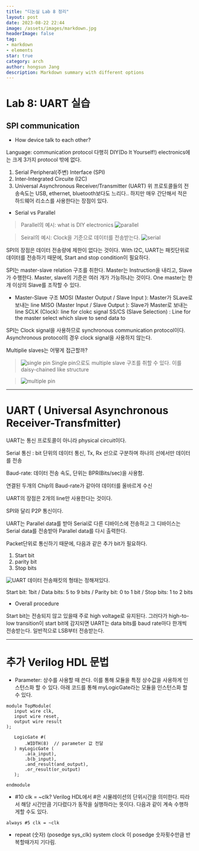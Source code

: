 ```yaml
---
title: "디논실 Lab 8 정리"
layout: post
date: 2023-08-22 22:44
image: /assets/images/markdown.jpg
headerImage: false
tag:
- markdown
- elements
star: true
category: arch
author: hongsun Jang
description: Markdown summary with different options
---
```



# Lab 8: UART 실습

## SPI communication

- How device talk to each other?

Language: communication  protocol
다행히 DIY(Do It Yourself!) electronics에는 크게 3가지 protocol 밖에 없다.
1. Serial Peripheral(주변) Interface (SPI)
2. Inter-Integrated Circuite (I2C)
3. Universal Asynchronous Receiver/Transmitter (UART)
위 프로토콜들의 전송속도는 USB, ethernet, bluetooth보다도 느리다.. 하지만 매우 간단해서 적은 하드웨어 리소스를 사용한다는 장점이 있다. 

- Serial vs Parallel

> Parallel의 예시: 
> what is DIY electronics
> ![parallel](../assets/images/2023-08-22/parallel.png)

> Seiral의 예시:
> Clock을 기준으로 데이터를 전송받는다.
> ![serial](../assets/images/2023-08-22/serial.png)

SPI의 장점은 데이터 전송량에 제한이 없다는 것이다. With I2C, UART는 패킷단위로 데이터를 전송하기 때문에, Start and stop condition이 필요하다. 

SPI는 master-slave relation 구조를 취한다. Master는 Instruction을 내리고, Slave가 수행한다. Master, slave의 기준은 여러 개가 가능하냐는 것이다. One master는 한개 이상의 Slave를 조작할 수 있다. 

- Master-Slave 구조
MOSI (Master Output / Slave Input ): Master가 SLave로 보내는 line
MISO (Master Input / Slave Output ): Slave가 Master로 보내는 line
SCLK (Clock): line for clokc signal
SS/CS (Slave Selection) : Line for the master select which slave to send data to


SPI는 Clock signal을 사용하므로 synchronous communication protocol이다. Asynchronous protocol의 경우 clock signal을 사용하지 않는다. 

Multiplie slaves는 어떻게 접근할까?
> ![single pin](../assets/images/2023-08-22/singlePIN.png)
> Single pin으로도  multiple slave 구조를 취할 수 있다. 이를 daisy-chained like structure 

> ![multiple pin](../assets/images/2023-08-22/multiplePIN.png)



---

# UART ( Universal Asynchronous Receiver-Transfmitter)

UART는 통신 프로토콜이 아니라 physical circuit이다. 

Serial 통신 : bit 단위의 데이터 통신, Tx, Rx 선으로 구분하며 하나의 선에서만 데이터를 전송

Baud-rate: 데이터 전송 속도, 단위는 BPR(Bits/sec)을 사용함. 

연결된 두개의 Chip의 Baud-rate가 같아야 데이터를 올바르게 수신

UART의 장점은 2개의 line만 사용한다는 것이다. 

SPI와 달리 P2P 통신이다. 

UART는 Parallel data를 받아 Serial로 다른 디바이스에 전송하고 그 디바이스는 Serial data를 전송받아 Parallel data를 다시 출력한다. 

Packet단위로 통신하기 때문에, 다음과 같은 추가 bit가 필요하다.
1. Start bit
2. parity bit
3. Stop bits

![UART](../assets/images/2023-08-22/uart.png)
데이터 전송패킷의 형태는 정해져있다.

Start bit: 1bit
 / Data bits: 5 to 9 bits
 / Parity bit: 0 to 1 bit
 / Stop bits: 1 to 2 bits 

- Overall procedure

Start bit는 전송되지 않고 있을때 주로 high voltage로 유지된다. 그러다가 high-to-low transition이 start bit에 감지되면 UART는 data bits를 baud rate마다 한개씩 전송받는다. 
일반적으로 LSB부터 전송받는다. 

---

# 추가 Verilog HDL 문법

- Parameter: 상수를 사용할 때 쓴다. 
 이를 통해 모듈을 특정 상수값을 사용하게 인스턴스화 할 수 있다. 아래 코드를 통해 myLogicGate라는 모듈을 인스턴스화 할 수 있다. 
 ```
 module TopModule(
    input wire clk,
    input wire reset,
    output wire result
);

    LogicGate #(
        .WIDTH(8)  // parameter 값 전달
    ) myLogicGate (
        .a(a_input),
        .b(b_input),
        .and_result(and_output),
        .or_result(or_output)
    );

endmodule
 ```

 - #10 clk = ~clk?
 Verilog HDL에서 #은 시뮬레이션의 단위시간을 의미한다. 따라서 해당 시간만큼 기다렸다가 동작을 실행하라는 뜻이다. 
 다음과 같이 계속 수행하게할 수도 있다.
 ``` 
 always #5 clk = ~clk
 ```

 - repeat (숫자) (posedge sys_clk)
system clock 이 posedge 숫자횟수만큼 반복할때가지 기다림.


